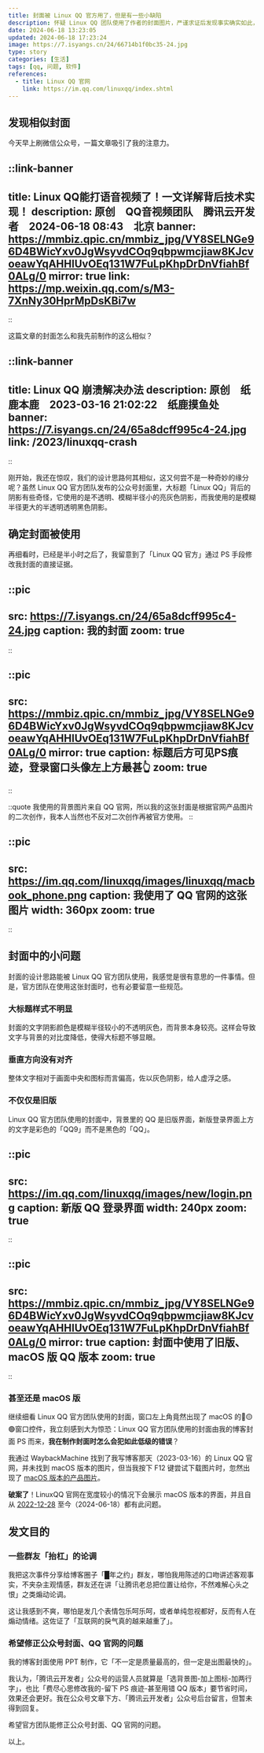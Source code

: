 ```yaml
---
title: 封面被 Linux QQ 官方用了，但是有一些小缺陷
description: 怀疑 Linux QQ 团队使用了作者的封面图片，严谨求证后发现事实确实如此，并且因此找到了 Linux QQ 官网的 bug。
date: 2024-06-18 13:23:05
updated: 2024-06-18 17:23:24
image: https://7.isyangs.cn/24/66714b1f0bc35-24.jpg
type: story
categories: [生活]
tags: [qq, 问题, 软件]
references:
  - title: Linux QQ 官网
    link: https://im.qq.com/linuxqq/index.shtml
---
```


## 发现相似封面

今天早上刷微信公众号，一篇文章吸引了我的注意力。

::link-banner
---
title: Linux QQ能打语音视频了！一文详解背后技术实现！
description: 原创　QQ音视频团队　腾讯云开发者　2024-06-18 08:43　北京
banner: https://mmbiz.qpic.cn/mmbiz_jpg/VY8SELNGe96D4BWicYxv0JgWsyvdCOq9qbpwmcjiaw8KJcvoeawYqAHHIUvOEq131W7FuLpKhpDrDnVfiahBf0ALg/0
mirror: true
link: https://mp.weixin.qq.com/s/M3-7XnNy30HprMpDsKBi7w
---
::

这篇文章的封面怎么和我先前制作的这么相似？

::link-banner
---
title: Linux QQ 崩溃解决办法
description: 原创　纸鹿本鹿　2023-03-16 21:02:22　纸鹿摸鱼处
banner: https://7.isyangs.cn/24/65a8dcff995c4-24.jpg
link: /2023/linuxqq-crash
---
::

刚开始，我还在惊叹，我们的设计思路何其相似，这又何尝不是一种奇妙的缘分呢？虽然 Linux QQ 官方团队发布的公众号封面里，大标题「Linux QQ」背后的阴影有些奇怪，它使用的是不透明、模糊半径小的亮灰色阴影，而我使用的是模糊半径更大的半透明透明黑色阴影。

## 确定封面被使用

再细看时，已经是半小时之后了，我留意到了「Linux QQ 官方」通过 PS 手段修改我封面的直接证据。

::pic
---
src: https://7.isyangs.cn/24/65a8dcff995c4-24.jpg
caption: 我的封面
zoom: true
---
::

::pic
---
src: https://mmbiz.qpic.cn/mmbiz_jpg/VY8SELNGe96D4BWicYxv0JgWsyvdCOq9qbpwmcjiaw8KJcvoeawYqAHHIUvOEq131W7FuLpKhpDrDnVfiahBf0ALg/0
mirror: true
caption: 标题后方可见PS痕迹，登录窗口头像左上方最甚👆
zoom: true
---
::

::quote
我使用的背景图片来自 QQ 官网，所以我的这张封面是根据官网产品图片的二次创作，我本人当然也不反对二次创作再被官方使用。
::

::pic
---
src: https://im.qq.com/linuxqq/images/linuxqq/macbook_phone.png
caption: 我使用了 QQ 官网的这张图片
width: 360px
zoom: true
---
::

## 封面中的小问题

封面的设计思路能被 Linux QQ 官方团队使用，我感觉是很有意思的一件事情。但是，官方团队在使用这张封面时，也有必要留意一些规范。

### 大标题样式不明显

封面的文字阴影颜色是模糊半径较小的不透明灰色，而背景本身较亮。这样会导致文字与背景的对比度降低，使得大标题不够显眼。

### 垂直方向没有对齐

整体文字相对于画面中央和图标而言偏高，佐以灰色阴影，给人虚浮之感。

### 不仅仅是旧版

Linux QQ 官方团队使用的封面中，背景里的 QQ 是旧版界面，新版登录界面上方的文字是彩色的「QQ9」而不是黑色的「QQ」。

::pic
---
src: https://im.qq.com/linuxqq/images/new/login.png
caption: 新版 QQ 登录界面
width: 240px
zoom: true
---
::

::pic
---
src: https://mmbiz.qpic.cn/mmbiz_jpg/VY8SELNGe96D4BWicYxv0JgWsyvdCOq9qbpwmcjiaw8KJcvoeawYqAHHIUvOEq131W7FuLpKhpDrDnVfiahBf0ALg/0
mirror: true
caption: 封面中使用了旧版、macOS 版 QQ 版本
zoom: true
---
::

### 甚至还是 macOS 版

继续细看 Linux QQ 官方团队使用的封面，窗口左上角竟然出现了 macOS 的🔴🟡🟢窗口控件，我立刻感到大为惊恐：Linux QQ 官方团队使用的封面由我的博客封面 PS 而来，**我在制作封面时怎么会犯如此低级的错误**？

我通过 WaybackMachine 找到了我写博客那天（2023-03-16）的 Linux QQ 官网，并未找到 macOS 版本的图片，但当我按下 F12 键尝试下载图片时，忽然出现了 [macOS 版本的产品图片](https://im.qq.com/linuxqq/images/linuxqq/macbook_phone.png)。

**破案了**！LinuxQQ 官网在宽度较小的情况下会展示 macOS 版本的界面，并且自从 [2022-12-28](https://web.archive.org/web/20221228081114/https://im.qq.com/linuxqq/index.shtml) 至今（2024-06-18）都有此问题。

## 发文目的

### 一些群友「抬杠」的论调

我把这次事件分享给博客圈子「<blur>█年之约</blur>」群友，哪怕我用陈述的口吻讲述客观事实，不夹杂主观情感，群友还在讲「让腾讯老总把位置让给你，不然难解心头之恨」之类煽动论调。

这让我感到不爽，哪怕是发几个表情包乐呵乐呵，或者单纯忽视都好，反而有人在煽动情绪。这佐证了「互联网的戾气真的越来越重了」。

### 希望修正公众号封面、QQ 官网的问题

我的博客封面使用 PPT 制作，它「不一定是质量最高的，但一定是出图最快的」。

我认为，「腾讯云开发者」公众号的运营人员就算是「选背景图-加上图标-加两行字」，也比「费尽心思修改我的-留下 PS 痕迹-甚至用错 QQ 版本」要节省时间，效果还会更好。我在公众号文章下方、「腾讯云开发者」公众号后台留言，但暂未得到回复。

希望官方团队能修正公众号封面、QQ 官网的问题。

以上。
